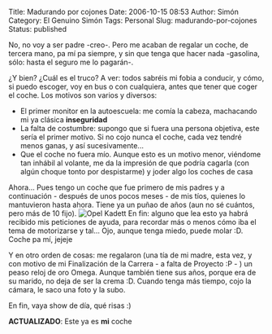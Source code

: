Title: Madurando por cojones
Date: 2006-10-15 08:53
Author: Simón
Category: El Genuino Simón
Tags: Personal
Slug: madurando-por-cojones
Status: published

No, no voy a ser padre -creo-. Pero me acaban de regalar un coche, de
tercera mano, pa mí pa siempre, y sin que tenga que hacer nada -gasolina, sólo: hasta el seguro me lo pagarán-.

¿Y bien? ¿Cuál es el truco? A ver: todos sabréis mi fobia a conducir, y
cómo, si puedo escoger, voy en bus o con cualquiera, antes que tener que
coger el coche. Los motivos son varios y diversos:

-   El primer monitor en la autoescuela: me comía la cabeza, machacando
    mi ya clásica **inseguridad**
-   La falta de costumbre: supongo que si fuera una persona objetiva,
    este sería el primer motivo. Si no cojo nunca el coche, cada vez
    tendré menos ganas, y así sucesivamente...
-   Que el coche no fuera mío. Aunque esto es un motivo menor, viéndome
    tan inhábil al volante, me da la impresión de que podría cagarla
    (con algún choque tonto por despistarme) y joder algo los coches de
    casa

Ahora... Pues tengo un coche que fue primero de mis padres y a
continuación - después de unos pocos meses - de mis tíos, quienes lo
mantuvieron hasta ahora. Tiene ya un puñao de años (aun no sé cuántos,
pero más de 10 fijo).
![Opel Kadett]({filename}/images/kadett.png)
En fin: alguno que lea esto ya habrá recibido mis peticiones de ayuda,
para recordar más o menos cómo iba el tema de motorizarse y tal... Ojo,
aunque tenga miedo, puede molar :D. Coche pa mí, jejeje

Y en otro orden de cosas: me regalaron (una tía de mi madre, esta vez, y
con motivo de mi Finalización de la Carrera - a falta de Proyecto :P - )
un peaso reloj de oro Omega. Aunque también tiene sus años, porque era
de su marido, no deja de ser la crema :D. Cuando tenga más tiempo, cojo
la cámara, le saco una foto y la subo.

En fin, vaya show de día, qué risas :)

**ACTUALIZADO**: Este ya es **mi** coche
